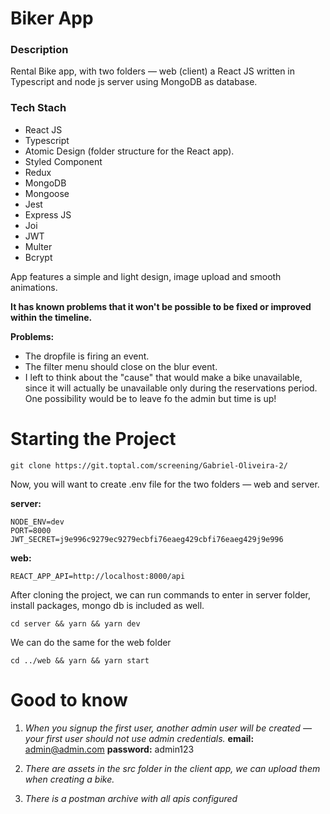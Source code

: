 # Biker App

### Description
Rental Bike app, with two folders — web (client) a React JS written in Typescript and node js server using MongoDB as database.

### Tech Stach
- React JS
- Typescript
- Atomic Design (folder structure for the React app).
- Styled Component
- Redux
- MongoDB
- Mongoose
- Jest 
- Express JS
- Joi
- JWT
- Multer
- Bcrypt

App features a simple and light design, image upload and smooth animations.

**It has known problems that it won't be possible to be fixed or improved within the timeline.**

**Problems:**
- The dropfile is firing an event.
- The filter menu should close on the blur event.
- I left to think about the "cause" that would make a bike unavailable, since it will actually be unavailable only during the reservations period. One possibility would be to leave fo the admin but time is up!

# Starting the Project
`git clone https://git.toptal.com/screening/Gabriel-Oliveira-2/`

Now, you will want to create .env file for the two folders — web and server.

**server:**
```
NODE_ENV=dev
PORT=8000
JWT_SECRET=j9e996c9279ec9279ecbfi76eaeg429cbfi76eaeg429j9e996
```
**web:**
```
REACT_APP_API=http://localhost:8000/api
```

After cloning the project, we can run commands to enter in server folder, install packages, mongo db is included as well.

`cd server && yarn && yarn dev`

We can do the same for the web folder

`cd ../web && yarn && yarn start`

# Good to know


1. *When you signup the first user, another admin user will be created — your first user should not use admin credentials.*
**email:** admin@admin.com
**password:** admin123

2. *There are assets in the src folder in the client app, we can upload them when creating a bike.*

3. *There is a postman archive with all apis configured*





